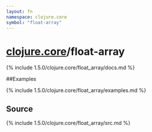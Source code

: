 ```yaml
---
layout: fn
namespace: clojure.core
symbol: "float-array"
---
```


# [clojure.core](../)/float-array

{% include 1.5.0/clojure.core/float_array/docs.md %}

##Examples

{% include 1.5.0/clojure.core/float_array/examples.md %}
## Source
{% include 1.5.0/clojure.core/float_array/src.md %}

